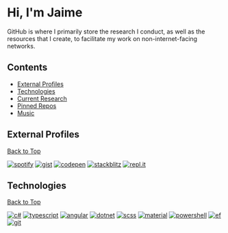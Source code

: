 # Hi, I'm Jaime

GitHub is where I primarily store the research I conduct, as well as the resources that I create, to facilitate my work on non-internet-facing networks.

## Contents
* [External Profiles](#external-profiles)
* [Technologies](#technologies)
* [Current Research](#current-research)
* [Pinned Repos](#pinned-repos)
* [Music](#music)

## External Profiles
[Back to Top](#hi-im-jaime)

[![spotify](https://img.shields.io/badge/-Spotify-4e91de?style=flat-square)](https://open.spotify.com/user/jaime.still)
[![gist](https://img.shields.io/badge/-Gist-4e91de?style=flat-square)](https://gist.github.com/JaimeStill)
[![codepen](https://img.shields.io/badge/-Codepen-4e91de?style=flat-square)](https://codepen.io/JaimeStill) 
[![stackblitz](https://img.shields.io/badge/-StackBlitz-4e91de?style=flat-square)](https://stackblitz.com/@JaimeStill)
[![repl.it](https://img.shields.io/badge/-repl.it-4e91de?style=flat-square)](https://replit.com/@JaimeStill)

## Technologies
[Back to Top](#hi-im-jaime)

[![c#](https://img.shields.io/badge/-C%23-4e91de?style=flat-square)](https://docs.microsoft.com/en-us/dotnet/csharp/language-reference/)
[![typescript](https://img.shields.io/badge/-TypeScript-4e91de?style=flat-square)](https://developer.mozilla.org/en-US/docs/Web/JavaScript)
[![angular](https://img.shields.io/badge/-Angular-4e91de?style=flat-square)](https://angular.io)
[![dotnet](https://img.shields.io/badge/-.NET-4e91de?style=flat-square)](https://docs.microsoft.com/en-us/dotnet/)
[![scss](https://img.shields.io/badge/-SCSS-4e91de?style=flat-square)](https://sass-lang.com/)
[![material](https://img.shields.io/badge/-Material-4e91de?style=flat-square)](https://material.angular.io)
[![powershell](https://img.shields.io/badge/-PowerShell-4e91de?style=flat-square)](https://github.com/PowerShell/PowerShell)
[![ef](https://img.shields.io/badge/-EF%20Core-4e91de?style=flat-square)](https://docs.microsoft.com/en-us/ef/core/)
[![git](https://img.shields.io/badge/-Git-4e91de?style=flat-square)](https://git-scm.com)
